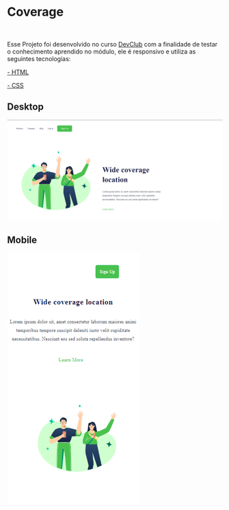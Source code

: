 <h1>Coverage</h1>
<br>
<p>Esse Projeto foi desenvolvido no curso <a href="https://rodolfomori.com.br/devclub">DevClub</a> com a finalidade de testar o conhecimento aprendido no módulo, ele é responsivo e utiliza as seguintes tecnologias:</p>

<p><a href="https://github.com/WilsonCamini17/Coverage-Responsive/blob/main/index.html"> - HTML </p></a>
<p><a href="https://github.com/WilsonCamini17/Coverage-Responsive/blob/main/style.css"> - CSS </p></a>

<h2>Desktop</h2>
<img src="https://github.com/WilsonCamini17/Coverage-Responsive/blob/main/assets/Desktop%20Wide.png" alt="imageproject"/>

<h2>Mobile</h2>
<img src="https://github.com/WilsonCamini17/Coverage-Responsive/blob/main/assets/Mobile%20Wide.png" alt="imageproject"/>

